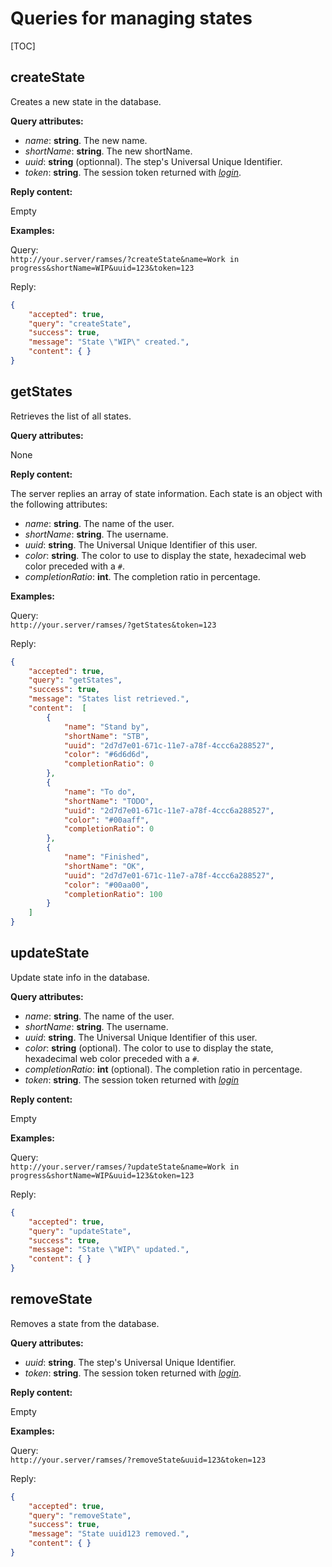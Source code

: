# Queries for managing states

[TOC]

## createState

Creates a new state in the database.

**Query attributes:**

- *name*: **string**. The new name.
- *shortName*: **string**. The new shortName.
- *uuid*: **string** (optionnal). The step's Universal Unique Identifier.
- *token*: **string**. The session token returned with [*login*](general.md#login).

**Reply content:**

Empty

**Examples:**

Query:  
`http://your.server/ramses/?createState&name=Work in progress&shortName=WIP&uuid=123&token=123`

Reply:

```json
{
    "accepted": true,
    "query": "createState",
    "success": true,
    "message": "State \"WIP\" created.",
    "content": { }
}
```

## getStates

Retrieves the list of all states.

**Query attributes:**

None

**Reply content:**

The server replies an array of state information. Each state is an object with the following attributes:

- *name*: **string**. The name of the user.
- *shortName*: **string**. The username.
- *uuid*: **string**. The Universal Unique Identifier of this user.
- *color*: **string**. The color to use to display the state, hexadecimal web color preceded with a `#`.
- *completionRatio*: **int**. The completion ratio in percentage.

**Examples:**

Query:  
`http://your.server/ramses/?getStates&token=123`

Reply:

```json
{
    "accepted": true,
    "query": "getStates",
    "success": true,
    "message": "States list retrieved.",
    "content":  [
        {
            "name": "Stand by",
            "shortName": "STB",
            "uuid": "2d7d7e01-671c-11e7-a78f-4ccc6a288527",
            "color": "#6d6d6d",
            "completionRatio": 0
        },
        {
            "name": "To do",
            "shortName": "TODO",
            "uuid": "2d7d7e01-671c-11e7-a78f-4ccc6a288527",
            "color": "#00aaff",
            "completionRatio": 0
        },
        {
            "name": "Finished",
            "shortName": "OK",
            "uuid": "2d7d7e01-671c-11e7-a78f-4ccc6a288527",
            "color": "#00aa00",
            "completionRatio": 100
        }
    ]
}
```

## updateState

Update state info in the database.

**Query attributes:**

- *name*: **string**. The name of the user.
- *shortName*: **string**. The username.
- *uuid*: **string**. The Universal Unique Identifier of this user.
- *color*: **string** (optional). The color to use to display the state, hexadecimal web color preceded with a `#`.
- *completionRatio*: **int** (optional). The completion ratio in percentage.
- *token*: **string**. The session token returned with [*login*](general.md#login)

**Reply content:**

Empty

**Examples:**

Query:  
`http://your.server/ramses/?updateState&name=Work in progress&shortName=WIP&uuid=123&token=123`

Reply:

```json
{
    "accepted": true,
    "query": "updateState",
    "success": true,
    "message": "State \"WIP\" updated.",
    "content": { }
}
```

## removeState

Removes a state from the database.

**Query attributes:**

- *uuid*: **string**. The step's Universal Unique Identifier.
- *token*: **string**. The session token returned with [*login*](general.md#login).

**Reply content:**

Empty

**Examples:**

Query:  
`http://your.server/ramses/?removeState&uuid=123&token=123`

Reply:

```json
{
    "accepted": true,
    "query": "removeState",
    "success": true,
    "message": "State uuid123 removed.",
    "content": { }
}
```
